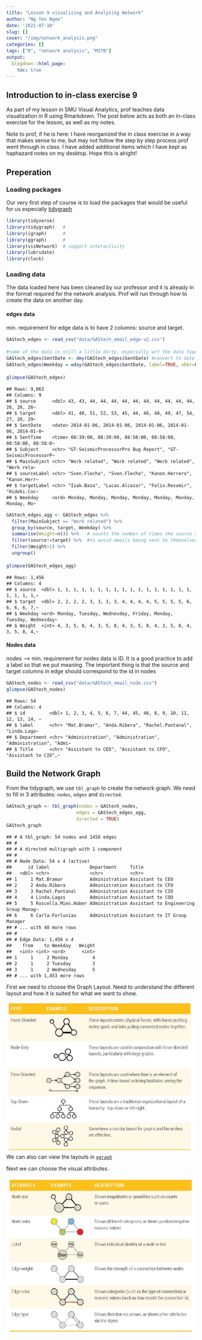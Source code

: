 ```yaml
---
title: "Lesson 9 visualizing and Analyzing Network"
author: "Ng Yen Ngee"
date: '2021-07-10'
slug: []
cover: "/img/network_analysis.png"
categories: []
tags: ["R", "network analysis", "MITB"]
output:
  blogdown::html_page: 
    toc: true
---
```




## Introduction to in-class exercise 9
As part of my lesson in SMU Visual Analytics, prof teaches data visualization in R using Rmarkdown. The post below acts as both an in-class exercise for the lesson, as well as my notes. 

Note to prof, if he is here: I have reorganized the in class exercise in a way that makes sense to me, but may not follow the step by step process prof went through in class. I have added additional items which I have kept as haphazard notes on my desktop.  Hope this is alright! 

## Preperation 
### Loading packages

Our very first step of course is to load the packages that would be useful for us especially [tidygraph](https://www.data-imaginist.com/2017/introducing-tidygraph/)


```r
library(tidyverse)
library(tidygraph)   # 
library(igraph)      #
library(ggraph)      #
library(visNetwork)  # support interactivity
library(lubridate)
library(clock)
```


### Loading data 

The data loaded here has been cleaned by our professor and it is already in the format required for the network analysis. Prof will run through how to create the data on another day. 

#### edges data
min. requirement for edge data is to have 2 columns: source and target. 


```r
GAStech_edges <- read_csv("data/GAStech_email_edge-v2.csv")

#some of the data is still a little dirty, especially wrt the data type
GAStech_edges$SentDate <- dmy(GAStech_edges$SentDate) #convert to date time format 
GAStech_edges$Weekday = wday(GAStech_edges$SentDate, label=TRUE, abbr=FALSE) # extract day of week 

glimpse(GAStech_edges)
```

```
## Rows: 9,063
## Columns: 9
## $ source      <dbl> 43, 43, 44, 44, 44, 44, 44, 44, 44, 44, 44, 44, 26, 26, 26~
## $ target      <dbl> 41, 40, 51, 52, 53, 45, 44, 46, 48, 49, 47, 54, 27, 28, 29~
## $ SentDate    <date> 2014-01-06, 2014-01-06, 2014-01-06, 2014-01-06, 2014-01-0~
## $ SentTime    <time> 08:39:00, 08:39:00, 08:58:00, 08:58:00, 08:58:00, 08:58:0~
## $ Subject     <chr> "GT-SeismicProcessorPro Bug Report", "GT-SeismicProcessorP~
## $ MainSubject <chr> "Work related", "Work related", "Work related", "Work rela~
## $ sourceLabel <chr> "Sven.Flecha", "Sven.Flecha", "Kanon.Herrero", "Kanon.Herr~
## $ targetLabel <chr> "Isak.Baza", "Lucas.Alcazar", "Felix.Resumir", "Hideki.Coc~
## $ Weekday     <ord> Monday, Monday, Monday, Monday, Monday, Monday, Monday, Mo~
```


```r
GAStech_edges_agg <- GAStech_edges %>%
  filter(MainSubject == "Work related") %>%
  group_by(source, target, Weekday) %>%
  summarise(Weight=n()) %>%   # counts the number of times the source sent to the target in each Weekday
  filter(source!=target) %>%  #to avoid emails being sent to themselves. 
  filter(Weight>1) %>% 
  ungroup()

glimpse(GAStech_edges_agg)
```

```
## Rows: 1,456
## Columns: 4
## $ source  <dbl> 1, 1, 1, 1, 1, 1, 1, 1, 1, 1, 1, 1, 1, 1, 1, 1, 1, 1, 1, 1, 1,~
## $ target  <dbl> 2, 2, 2, 2, 3, 3, 3, 3, 4, 4, 4, 4, 5, 5, 5, 5, 6, 6, 6, 6, 7,~
## $ Weekday <ord> Monday, Tuesday, Wednesday, Friday, Monday, Tuesday, Wednesday~
## $ Weight  <int> 4, 3, 5, 8, 4, 3, 5, 8, 4, 3, 5, 8, 4, 3, 5, 8, 4, 3, 5, 8, 4,~
```

#### Nodes data

nodes --> min. requirement for nodes data is ID. It is a good practice to add a label so that we put meaning. 
The important thing is that the source and target columns in edge should correspond to the id in nodes


```r
GAStech_nodes <- read_csv("data/GAStech_email_node.csv")
glimpse(GAStech_nodes)
```

```
## Rows: 54
## Columns: 4
## $ id         <dbl> 1, 2, 3, 4, 5, 6, 7, 44, 45, 46, 8, 9, 10, 11, 12, 13, 14, ~
## $ label      <chr> "Mat.Bramar", "Anda.Ribera", "Rachel.Pantanal", "Linda.Lago~
## $ Department <chr> "Administration", "Administration", "Administration", "Admi~
## $ Title      <chr> "Assistant to CEO", "Assistant to CFO", "Assistant to CIO",~
```

## Build the Network Graph 

From the tidygraph, we use `tbl_graph` to create the network graph. We need to fill in 3 attributes: `nodes`, `edges` and `directed`. 


```r
GAStech_graph <- tbl_graph(nodes = GAStech_nodes, 
                          edges = GAStech_edges_agg, 
                          directed = TRUE)
GAStech_graph
```

```
## # A tbl_graph: 54 nodes and 1456 edges
## #
## # A directed multigraph with 1 component
## #
## # Node Data: 54 x 4 (active)
##      id label               Department     Title                                
##   <dbl> <chr>               <chr>          <chr>                                
## 1     1 Mat.Bramar          Administration Assistant to CEO                     
## 2     2 Anda.Ribera         Administration Assistant to CFO                     
## 3     3 Rachel.Pantanal     Administration Assistant to CIO                     
## 4     4 Linda.Lagos         Administration Assistant to COO                     
## 5     5 Ruscella.Mies.Haber Administration Assistant to Engineering Group Manag~
## 6     6 Carla.Forluniau     Administration Assistant to IT Group Manager        
## # ... with 48 more rows
## #
## # Edge Data: 1,456 x 4
##    from    to Weekday   Weight
##   <int> <int> <ord>      <int>
## 1     1     2 Monday         4
## 2     1     2 Tuesday        3
## 3     1     2 Wednesday      5
## # ... with 1,453 more rows
```


First we need to choose the Graph Layout. Need to understand the different layout and how it is suited for what we want to show. 

![](image/layout_types.JPG)<!-- -->
We can also can view the layouts in [`ggraph`](https://www.data-imaginist.com/2017/ggraph-introduction-layouts/)


Next we can choose the visual attributes. 

![](image/visual_attributes.JPG)<!-- -->


